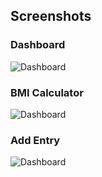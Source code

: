 ## Screenshots

### Dashboard
![Dashboard](https://github.com/Ahmadh24/Health-Monitor-App/blob/main/Screenshots/Screenshot%202024-12-08%20at%208.22.13%E2%80%AFPM.png)


### BMI Calculator
![Dashboard](https://github.com/Ahmadh24/Health-Monitor-App/blob/main/Screenshots/Screenshot%202024-12-08%20at%208.39.04%E2%80%AFPM.png)


### Add Entry
![Dashboard]()
